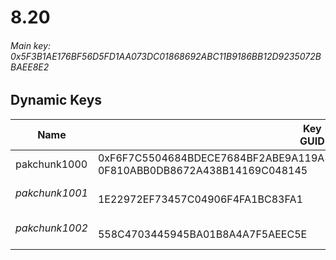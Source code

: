 # 8.20

###### *Main key: 0x5F3B1AE176BF56D5FD1AA073DC01868692ABC11B9186BB12D9235072BBAEE8E2*

## Dynamic Keys

| Name           | Key<br/>GUID                                                                                            | Notes |
|----------------|---------------------------------------------------------------------------------------------------------|-|
| pakchunk1000   | 0xF6F7C5504684BDECE7684BF2ABE9A119A821DF0F7C7D1759E41A704203733338<br/>0F810ABB0DB8672A438B14169C048145 |  |
| *pakchunk1001* | <br/>1E22972EF73457C04906F4FA1BC83FA1                                                                   |  |
| *pakchunk1002* | <br/>558C4703445945BA01B8A4A7F5AEEC5E                                                                   | Bao Bros set |
